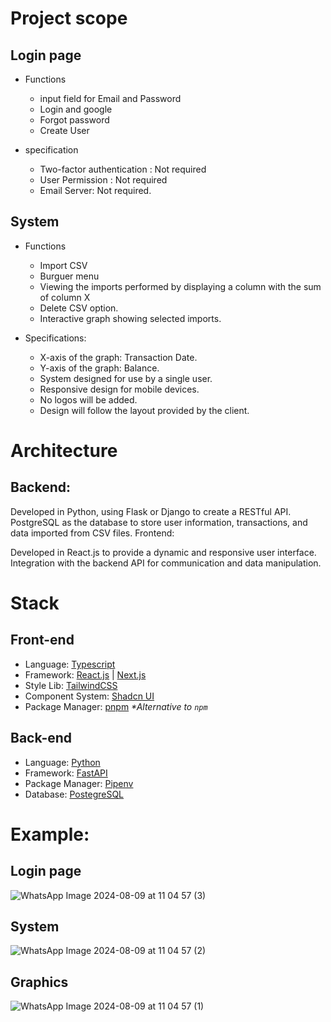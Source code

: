 # Project scope

## Login page
  - Functions
    - input field for Email and Password
    - Login and google
    - Forgot password
    - Create User

  - specification
    - Two-factor authentication : Not required 
    - User Permission : Not required 
    - Email Server: Not required.
   
## System
  - Functions
    - Import CSV
    - Burguer menu
    - Viewing the imports performed by displaying a column with the sum of column X
    - Delete CSV option.
    - Interactive graph showing selected imports.

  - Specifications:
    -  X-axis of the graph: Transaction Date.
    -  Y-axis of the graph: Balance.
    - System designed for use by a single user.
    - Responsive design for mobile devices.
    - No logos will be added.
    - Design will follow the layout provided by the client.

# Architecture

## Backend:

Developed in Python, using Flask or Django to create a RESTful API.
PostgreSQL as the database to store user information, transactions, and data imported from CSV files.
Frontend:

Developed in React.js to provide a dynamic and responsive user interface.
Integration with the backend API for communication and data manipulation.

# Stack

## Front-end
- Language: [Typescript](https://www.typescriptlang.org/)
- Framework: [React.js](https://react.dev/) | [Next.js](https://nextjs.org/)
- Style Lib: [TailwindCSS](https://tailwindcss.com/)
- Component System: [Shadcn UI](https://ui.shadcn.com/)
- Package Manager: [pnpm](https://pnpm.io/pt/) _*Alternative to `npm`_

## Back-end
- Language: [Python](https://www.python.org/)
- Framework: [FastAPI](https://fastapi.tiangolo.com/)
- Package Manager: [Pipenv](https://pipenv.pypa.io/)
- Database: [PostegreSQL](https://www.postgresql.org/)





# Example:

## Login page
![WhatsApp Image 2024-08-09 at 11 04 57 (3)](https://github.com/user-attachments/assets/52aa0edb-5b14-44d6-8439-3aea447f31a6)

## System
  ![WhatsApp Image 2024-08-09 at 11 04 57 (2)](https://github.com/user-attachments/assets/8b22e524-79c4-4b99-bb9d-ebe896f2173c)
  
## Graphics
  ![WhatsApp Image 2024-08-09 at 11 04 57 (1)](https://github.com/user-attachments/assets/4fde5da7-9a61-496e-8350-f39a605c5af4)
